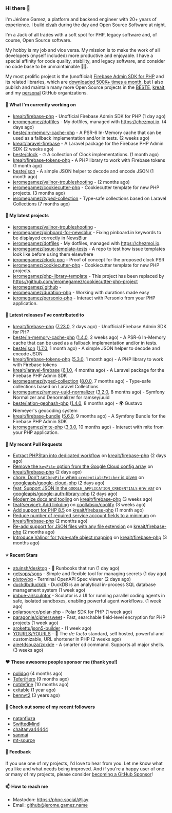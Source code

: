 ### Hi there 👋

I'm Jérôme Gamez, a platform and backend engineer with 20+ years of experience.
I build [elvah](https://www.elvah.de) during the day and Open Source Software
at night.

I'm a Jack of all trades with a soft spot for PHP, legacy software and,
of course, Open Source software.

My hobby is my job and vice versa. My mission is to make the work of all
developers (myself included) more productive and enjoyable.
I have a special affinity for code quality, stability, and legacy software,
and consider no code base to be unmaintainable 💪🏻.

My most prolific project is the (unofficial)
[Firebase Admin SDK for PHP](https://github.com/kreait/firebase-php) and its
related libraries, which are
[downloaded 500K+ times a month](https://packagist.org/packages/kreait/firebase-php/stats), but I also publish and maintain many more Open Source
projects in the [BESTE](https://github.com/beste),
[kreait](https://github.com/kreait), and my
[personal](https://github.com/jeromegamez) GitHub organizations.

#### 👷 What I'm currently working on

- [kreait/firebase-php](https://github.com/kreait/firebase-php) - Unofficial Firebase Admin SDK for PHP (1 day ago)
- [jeromegamez/dotfiles](https://github.com/jeromegamez/dotfiles) - My dotfiles, managed with https://chezmoi.io. (4 days ago)
- [beste/in-memory-cache-php](https://github.com/beste/in-memory-cache-php) - A PSR-6 In-Memory cache that can be used as a fallback implementation and/or in tests. (2 weeks ago)
- [kreait/laravel-firebase](https://github.com/kreait/laravel-firebase) - A Laravel package for the Firebase PHP Admin SDK (2 weeks ago)
- [beste/clock](https://github.com/beste/clock) - ⏱ A collection of Clock implementations. (1 month ago)
- [kreait/firebase-tokens-php](https://github.com/kreait/firebase-tokens-php) - A PHP library to work with Firebase tokens (1 month ago)
- [beste/json](https://github.com/beste/json) - A simple JSON helper to decode and encode JSON (1 month ago)
- [jeromegamez/valinor-troubleshooting](https://github.com/jeromegamez/valinor-troubleshooting) -  (2 months ago)
- [jeromegamez/cookiecutter-php](https://github.com/jeromegamez/cookiecutter-php) - Cookiecutter template for new PHP projects. (3 months ago)
- [jeromegamez/typed-collection](https://github.com/jeromegamez/typed-collection) - Type-safe collections based on Laravel Collections (7 months ago)

#### 🌱 My latest projects

- [jeromegamez/valinor-troubleshooting](https://github.com/jeromegamez/valinor-troubleshooting) - 
- [jeromegamez/pinboard-for-newsblur](https://github.com/jeromegamez/pinboard-for-newsblur) - Fixing pinboard.in keywords to be displayed correctly in NewsBlur
- [jeromegamez/dotfiles](https://github.com/jeromegamez/dotfiles) - My dotfiles, managed with https://chezmoi.io.
- [jeromegamez/issue-template-tests](https://github.com/jeromegamez/issue-template-tests) - A repo to test how issue templates look like before using them elsewhere
- [jeromegamez/clock-poc](https://github.com/jeromegamez/clock-poc) - Proof of concept for the proposed clock PSR
- [jeromegamez/cookiecutter-php](https://github.com/jeromegamez/cookiecutter-php) - Cookiecutter template for new PHP projects.
- [jeromegamez/php-library-template](https://github.com/jeromegamez/php-library-template) - This project has been replaced by https://github.com/jeromegamez/cookiecutter-php-project
- [jeromegamez/.github](https://github.com/jeromegamez/.github) - 
- [jeromegamez/duration-php](https://github.com/jeromegamez/duration-php) - Working with durations made easy
- [jeromegamez/personio-php](https://github.com/jeromegamez/personio-php) - Interact with Personio from your PHP application.

#### 🔭 Latest releases I've contributed to

- [kreait/firebase-php](https://github.com/kreait/firebase-php) ([7.23.0](https://github.com/kreait/firebase-php/releases/tag/7.23.0), 2 days ago) - Unofficial Firebase Admin SDK for PHP
- [beste/in-memory-cache-php](https://github.com/beste/in-memory-cache-php) ([1.4.0](https://github.com/beste/in-memory-cache-php/releases/tag/1.4.0), 2 weeks ago) - A PSR-6 In-Memory cache that can be used as a fallback implementation and/or in tests.
- [beste/json](https://github.com/beste/json) ([1.7.0](https://github.com/beste/json/releases/tag/1.7.0), 1 month ago) - A simple JSON helper to decode and encode JSON
- [kreait/firebase-tokens-php](https://github.com/kreait/firebase-tokens-php) ([5.3.0](https://github.com/kreait/firebase-tokens-php/releases/tag/5.3.0), 1 month ago) - A PHP library to work with Firebase tokens
- [kreait/laravel-firebase](https://github.com/kreait/laravel-firebase) ([6.1.0](https://github.com/kreait/laravel-firebase/releases/tag/6.1.0), 4 months ago) - A Laravel package for the Firebase PHP Admin SDK
- [jeromegamez/typed-collection](https://github.com/jeromegamez/typed-collection) ([8.0.0](https://github.com/jeromegamez/typed-collection/releases/tag/8.0.0), 7 months ago) - Type-safe collections based on Laravel Collections
- [jeromegamez/ramsey-uuid-normalizer](https://github.com/jeromegamez/ramsey-uuid-normalizer) ([3.2.0](https://github.com/jeromegamez/ramsey-uuid-normalizer/releases/tag/3.2.0), 8 months ago) - Symfony Normalizer and Denormalizer for ramsey/uuid
- [beste/latlon-geohash-php](https://github.com/beste/latlon-geohash-php) ([1.4.0](https://github.com/beste/latlon-geohash-php/releases/tag/1.4.0), 8 months ago) - 🌍 Gustavo Niemeyer&#39;s geocoding system
- [kreait/firebase-bundle](https://github.com/kreait/firebase-bundle) ([5.6.0](https://github.com/kreait/firebase-bundle/releases/tag/5.6.0), 9 months ago) - A Symfony Bundle for the Firebase PHP Admin SDK
- [jeromegamez/mite-php](https://github.com/jeromegamez/mite-php) ([3.3.0](https://github.com/jeromegamez/mite-php/releases/tag/3.3.0), 10 months ago) - Interact with mite from your PHP application.

#### 🔨 My recent Pull Requests

- [Extract PHPStan into dedicated workflow](https://github.com/kreait/firebase-php/pull/1027) on [kreait/firebase-php](https://github.com/kreait/firebase-php) (2 days ago)
- [Remove the `keyFile` option from the Google Cloud config array](https://github.com/kreait/firebase-php/pull/1026) on [kreait/firebase-php](https://github.com/kreait/firebase-php) (2 days ago)
- [chore: Don&#39;t set `keyFile` when `credentialsFetcher` is given](https://github.com/googleapis/google-cloud-php/pull/8657) on [googleapis/google-cloud-php](https://github.com/googleapis/google-cloud-php) (2 days ago)
- [feat: Support JSON in the `GOOGLE_APPLICATION_CREDENTIALS` env var](https://github.com/googleapis/google-auth-library-php/pull/635) on [googleapis/google-auth-library-php](https://github.com/googleapis/google-auth-library-php) (2 days ago)
- [Modernize docs and tooling](https://github.com/kreait/firebase-php/pull/1023) on [kreait/firebase-php](https://github.com/kreait/firebase-php) (3 weeks ago)
- [feat(service): Add linkding](https://github.com/coollabsio/coolify/pull/6651) on [coollabsio/coolify](https://github.com/coollabsio/coolify) (3 weeks ago)
- [Add support for PHP 8.5](https://github.com/kreait/firebase-php/pull/1019) on [kreait/firebase-php](https://github.com/kreait/firebase-php) (1 month ago)
- [Reduce number of required service account fields to a minimum](https://github.com/kreait/firebase-php/pull/1017) on [kreait/firebase-php](https://github.com/kreait/firebase-php) (2 months ago)
- [Re-add support for JSON files with any file extension](https://github.com/kreait/firebase-php/pull/1013) on [kreait/firebase-php](https://github.com/kreait/firebase-php) (2 months ago)
- [Introduce Valinor for type-safe object mapping](https://github.com/kreait/firebase-php/pull/1009) on [kreait/firebase-php](https://github.com/kreait/firebase-php) (3 months ago)

#### ⭐ Recent Stars

- [atuinsh/desktop](https://github.com/atuinsh/desktop) - 📖 Runbooks that run  (1 day ago)
- [getsops/sops](https://github.com/getsops/sops) - Simple and flexible tool for managing secrets (1 day ago)
- [plutov/oq](https://github.com/plutov/oq) - Terminal OpenAPI Spec viewer (2 days ago)
- [duckdb/duckdb](https://github.com/duckdb/duckdb) - DuckDB is an analytical in-process SQL database management system (1 week ago)
- [imbue-ai/sculptor](https://github.com/imbue-ai/sculptor) - Sculptor is a UI for running parallel coding agents in safe, isolated sandboxes, enabling powerful agent workflows. (1 week ago)
- [polarsource/polar-php](https://github.com/polarsource/polar-php) - Polar SDK for PHP (1 week ago)
- [paragonie/ciphersweet](https://github.com/paragonie/ciphersweet) - Fast, searchable field-level encryption for PHP projects (1 week ago)
- [arokettu/json5-builder](https://github.com/arokettu/json5-builder) -  (1 week ago)
- [YOURLS/YOURLS](https://github.com/YOURLS/YOURLS) - 🔗 The 𝘥𝘦 𝘧𝘢𝘤𝘵𝘰 standard, self hosted, powerful and customizable, URL shortener in PHP (2 weeks ago)
- [ajeetdsouza/zoxide](https://github.com/ajeetdsouza/zoxide) - A smarter cd command. Supports all major shells. (3 weeks ago)

#### ❤️ These awesome people sponsor me (thank you!)

- [polidog](https://github.com/polidog) (4 months ago)
- [TeferiHero](https://github.com/TeferiHero) (9 months ago)
- [notdefine](https://github.com/notdefine) (10 months ago)
- [exitable](https://github.com/exitable) (1 year ago)
- [bennyt2](https://github.com/bennyt2) (3 years ago)

#### 👯 Check out some of my recent followers

- [natanfiuza](https://github.com/natanfiuza)
- [SwiftedMind](https://github.com/SwiftedMind)
- [chaitanya44444](https://github.com/chaitanya44444)
- [sanmai](https://github.com/sanmai)
- [mt-source](https://github.com/mt-source)

#### 💬 Feedback

If you use one of my projects, I'd love to hear from you. Let me know what you
like and what needs being improved. And if you're a happy user of one or
many of my projects, please consider
[becoming a GitHub Sponsor](https://github.com/sponsors/jeromegamez)!

#### 📫 How to reach me

- Mastodon: https://phpc.social/@jay
- Email: github@jerome.gamez.name
